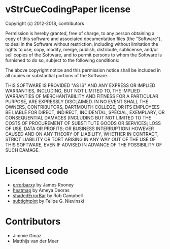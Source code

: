 vStrCueCodingPaper license
==============================

Copyright (c) 2012-2018, contributors

Permission is hereby granted, free of charge, to any person obtaining a copy
of this software and associated documentation files (the "Software"), to deal
in the Software without restriction, including without limitation the rights
to use, copy, modify, merge, publish, distribute, sublicense, and/or sell
copies of the Software, and to permit persons to whom the Software is
furnished to do so, subject to the following conditions:

The above copyright notice and this permission notice shall be included in
all copies or substantial portions of the Software.

THIS SOFTWARE IS PROVIDED "AS IS" AND ANY EXPRESS OR IMPLIED
WARRANTIES, INCLUDING, BUT NOT LIMITED TO, THE IMPLIED WARRANTIES OF
MERCHANTABILITY AND FITNESS FOR A PARTICULAR PURPOSE, ARE EXPRESSLY
DISCLAIMED. IN NO EVENT SHALL THE OWNERS, CONTRIBUTORS, DARTMOUTH
COLLEGE, OR ITS EMPLOYEES BE LIABLE FOR DIRECT, INDIRECT, INCIDENTAL,
SPECIAL, EXEMPLARY, OR CONSEQUENTIAL DAMAGES (INCLUDING BUT NOT
LIMITED TO THE COSTS OF PROCUREMENT OF SUBSTITUTE GOODS OR SERVICES;
LOSS OF USE, DATA OR PROFITS; OR BUSINESS INTERRUPTION) HOWEVER CAUSED
AND ON ANY THEORY OF LIABILITY, WHETHER IN CONTRACT, STRICT LIABILITY
OR TORT ARISING IN ANY WAY OUT OF THE USE OF THIS SOFTWARE, EVEN IF
ADVISED IN ADVANCE OF THE POSSIBILITY OF SUCH DAMAGE.

Licensed code
=============

- [errorbarxy](https://www.mathworks.com/matlabcentral/fileexchange/4065-errorbarxy)
by James Rooney
- [heatmap](https://www.mathworks.com/matlabcentral/fileexchange/24253-customizable-heat-maps) by Ameya Deoras
- [shadedErrorBar](https://www.mathworks.com/matlabcentral/fileexchange/26311-raacampbell-shadederrorbar) by Rob Campbell
- [subtightplot](https://www.mathworks.com/matlabcentral/fileexchange/39664-subtightplot) by Felipe G. Nievinski

Contributors
============

- Jimmie Gmaz
- Matthijs van der Meer
